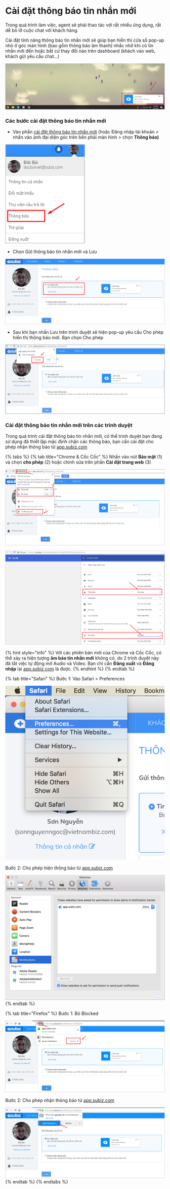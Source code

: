 # Cài đặt thông báo tin nhắn mới

Trong quá trình làm việc, agent sẽ phải thao tác với rất nhiều ứng dụng, rất dễ bỏ lỡ cuộc chat với khách hàng.

Cài đặt tính năng thông báo tin nhắn mới sẽ giúp bạn hiển thị cửa sổ pop-up nhỏ ở góc màn hình \(bao gồm thông báo âm thanh\) nhắc nhở khi có tin nhắn mới đến hoặc bất cứ thay đổi nào trên dashboard \(khách vào web, khách gửi yêu cầu chat…\) 

![Th&#xF4;ng b&#xE1;o tin nh&#x1EAF;n m&#x1EDB;i tr&#xEA;n m&#xE0;n h&#xEC;nh](../../../.gitbook/assets/thong-bao-man-hinh.png)

### Các bước cài đặt thông báo tin nhắn mới 

* Vào phần [cài đặt thông báo tin nhắn mới](https://app.subiz.com/profile/setting-notification) \(hoặc Đăng nhập tài khoản &gt; nhấn vào ảnh đại diện góc trên bên phải màn hình &gt; chọn **Thông báo\)**

![Ch&#x1ECD;n c&#xE0;i &#x111;&#x1EB7;t th&#xF4;ng b&#xE1;o tin nh&#x1EAF;n m&#x1EDB;i](../../../.gitbook/assets/thong-bao.png)

* Chọn Gửi thông báo tin nhắn mới và Lưu

![Ch&#x1ECD;n th&#xF4;ng b&#xE1;o tin nh&#x1EAF;n v&#xE0; L&#x1B0;u](../../../.gitbook/assets/chon-thong-bao-tin-nhan.png)

* Sau khi bạn nhấn Lưu trên trình duyệt sẽ hiện pop-up yêu cầu Cho phép hiển thị thông báo mới. Bạn chọn Cho phép

![Cho ph&#xE9;p hi&#x1EC3;n th&#x1ECB; th&#xF4;ng b&#xE1;o m&#x1EDB;i](../../../.gitbook/assets/cho-phep-hien-thong-bao.png)

### Cài đặt thông báo tin nhắn mới trên các trình duyệt

Trong quá trình cài đặt thông báo tin nhắn mới, có thể trình duyệt bạn đang sử dụng đã thiết lập mặc định chặn các thông báo, bạn cần cài đặt cho phép nhận thông báo từ [app.subiz.com](https://app.subiz.com/)

{% tabs %}
{% tab title="Chrome & Cốc Cốc" %}
Nhấn vào nút **Bảo mật** \(1\) và chọn **cho phép** \(2\) hoặc chỉnh sửa trên phần **Cài đặt trang web** \(3\)

![C&#xE0;i &#x111;&#x1EB7;t cho ph&#xE9;p hi&#x1EC7;n th&#xF4;ng b&#xE1;o tin nh&#x1EAF;n v&#xE0; &#xE2;m thanh](../../../.gitbook/assets/bo-chan-thong-bao-tren-chrome%20%281%29.png)

![Cho ph&#xE9;p hi&#x1EC7;n th&#xF4;ng b&#xE1;o v&#xE0; &#xE2;m thanh tr&#xEA;n ph&#x1EA7;n C&#xE0;i &#x111;&#x1EB7;t trang web](../../../.gitbook/assets/cho-phep-tren-chrome%20%281%29.png)

{% hint style="info" %}
Với các phiên bản mới của Chrome và Cốc Cốc, có thể xảy ra hiện tượng **âm báo tin nhắn mới** không có, do 2 trình duyệt này đã tắt việc tự động mở Audio và Video. Bạn chỉ cần **Đăng xuất** và **Đăng nhập** lại [app.subiz.com](https://app.subiz.com/) là được.
{% endhint %}
{% endtab %}

{% tab title="Safari" %}
Bước 1: Vào Safari &gt; Preferences

![](../../../.gitbook/assets/safari-1.png)

Bước 2: Cho phép hiện thông báo từ [app.subiz.com](https://app.subiz.com/)

![Cho ph&#xE9;p hi&#x1EC7;n th&#xF4;ng b&#xE1;o t&#x1EEB; app.subiz.com](../../../.gitbook/assets/safari-2.png)
{% endtab %}

{% tab title="Firefox" %}
Bước 1: Bỏ Blocked

![B&#x1ECF; Blocked](../../../.gitbook/assets/firefox.png)

Bước 2: Cho phép nhận thông báo từ [app.subiz.com](https://app.subiz.com/)

![Cho ph&#xE9;p nh&#x1EAD;n th&#xF4;ng b&#xE1;o sau khi nh&#x1EA5;n L&#x1B0;u](../../../.gitbook/assets/firefox-2.png)
{% endtab %}
{% endtabs %}





